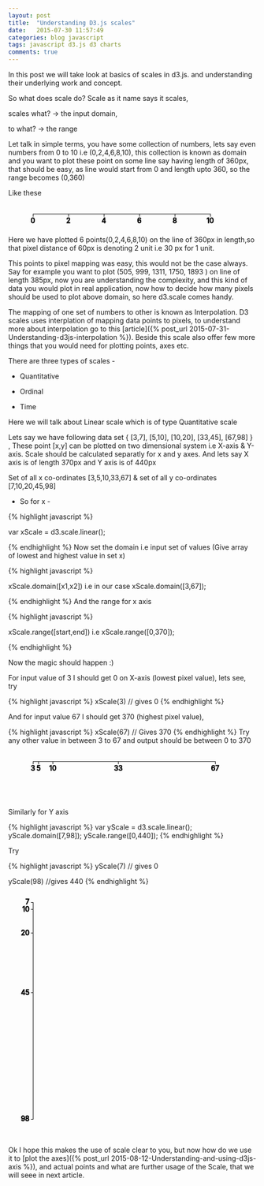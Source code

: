 ```yaml
---
layout: post
title:  "Understanding D3.js scales"
date:   2015-07-30 11:57:49
categories: blog javascript
tags: javascript d3.js d3 charts
comments: true
---
```


In this post we will take look at basics of scales in d3.js. and understanding their underlying work and concept.

So what does scale do? Scale as it name says it scales, 

scales what? -> the input domain,

to what? -> the range

Let talk in simple terms, you have some collection of numbers, lets say even numbers from 0 to 10 i.e (0,2,4,6,8,10), this collection is known as domain and you want to plot these point on some line say having length of 360px, that should be easy, as line would start from 0 and length upto 360, so the range becomes (0,360) 

Like these

<svg height="50" width="450" margin="20"><g fill="none" stroke="black" shape-rendering="crispEdges" transform="translate(50,20)"><g class="tick" transform="translate(0,0)" style="opacity: 1;"><line y2="6" x2="0"></line><text dy=".71em" y="9" x="0" style="text-anchor: middle;fill:black;">0</text></g><g class="tick" transform="translate(72,0)" style="opacity: 1;"><line y2="6" x2="0"></line><text dy=".71em" y="9" x="0" style="text-anchor: middle;fill:black;">2</text></g><g class="tick" transform="translate(144,0)" style="opacity: 1;"><line y2="6" x2="0"></line><text dy=".71em" y="9" x="0" style="text-anchor: middle;fill:black;">4</text></g><g class="tick" transform="translate(216,0)" style="opacity: 1;"><line y2="6" x2="0"></line><text dy=".71em" y="9" x="0" style="text-anchor: middle;fill:black;">6</text></g><g class="tick" transform="translate(288,0)" style="opacity: 1;"><line y2="6" x2="0"></line><text dy=".71em" y="9" x="0" style="text-anchor: middle;fill:black;">8</text></g><g class="tick" transform="translate(360,0)" style="opacity: 1;"><line y2="6" x2="0"></line><text dy=".71em" y="9" x="0" style="text-anchor: middle;fill:black;">10</text></g><path class="domain" d="M0,6V0H360V6"></path></g></svg>

Here we have plotted 6 points(0,2,4,6,8,10) on the line of 360px in length,so that pixel distance of 60px is denoting 2 unit i.e 30 px for 1 unit. 

This points to pixel mapping was easy, this would not be the case always.
Say for example you want to plot (505, 999, 1311, 1750, 1893 ) on line of length 385px, now you are understanding the complexity, and this kind of data you would plot in real application, now how to decide how many pixels should be used to plot above domain, so here d3.scale comes handy.

The mapping of one set of numbers to other is known as Interpolation. D3 scales uses interplation of mapping data points to pixels, to understand more about interpolation go to this [article]({% post_url 2015-07-31-Understanding-d3js-interpolation %}). Beside this scale also offer few more things that you would need for plotting points, axes etc.

There are three types of scales - 

- Quantitative

- Ordinal 

- Time

Here we will talk about Linear scale which is of type Quantitative scale

Lets say we have following data set  { [3,7], [5,10], [10,20], [33,45], [67,98]	} ,
These point [x,y] can be plotted on two dimensional system i.e X-axis & Y-axis.
Scale should be calculated separatly for x and y axes.
And lets say X axis is of length 370px and Y axis is of 440px

Set of all x co-ordinates [3,5,10,33,67] & set of all y co-ordinates [7,10,20,45,98]

- So for x - 

{% highlight javascript %}

var xScale = d3.scale.linear();

{% endhighlight %}
Now set the domain i.e input set of values (Give array of lowest and highest value in set x)

{% highlight javascript %}

xScale.domain([x1,x2]) i.e in our case xScale.domain([3,67]);

{% endhighlight %}
And the range for x axis 

{% highlight javascript %}

xScale.range([start,end]) i.e xScale.range([0,370]);

{% endhighlight %}

Now the magic should happen :)

For input value of 3 I should get 0 on X-axis (lowest pixel value), lets see, try

{% highlight javascript %}
xScale(3) // gives 0
{% endhighlight %}

And for input value 67 I should get 370 (highest pixel value), 

{% highlight javascript %}
xScale(67) // Gives 370
{% endhighlight %}
Try any other value in between 3 to 67 and output should be between 0 to 370

<svg height="100" width="450" margin="20"><g fill="none" stroke="black" shape-rendering="crispEdges" transform="translate(50,20)"><g class="tick" transform="translate(0,0)" style="opacity: 1;"><line y2="6" x2="0"></line><text dy=".71em" y="9" x="0" fill="black" style="text-anchor: middle;">3</text></g><g class="tick" transform="translate(11.5625,0)" style="opacity: 1;"><line y2="6" x2="0"></line><text dy=".71em" y="9" x="0" fill="black" style="text-anchor: middle;">5</text></g><g class="tick" transform="translate(40.46875,0)" style="opacity: 1;"><line y2="6" x2="0"></line><text dy=".71em" y="9" x="0" fill="black" style="text-anchor: middle;">10</text></g><g class="tick" transform="translate(173.4375,0)" style="opacity: 1;"><line y2="6" x2="0"></line><text dy=".71em" y="9" x="0" style="text-anchor: middle;" fill="black">33</text></g><g class="tick" transform="translate(370,0)" style="opacity: 1;"><line y2="6" x2="0"></line><text dy=".71em" y="9" x="0" fill="black" style="text-anchor: middle;">67</text></g><path class="domain" d="M0,6V0H370V6"></path></g></svg>

Similarly for Y axis

{% highlight javascript %}
var yScale = d3.scale.linear();
yScale.domain([7,98]);
yScale.range([0,440]);
{% endhighlight %}

Try

{% highlight javascript %}
yScale(7) // gives 0

yScale(98) //gives 440
{% endhighlight %}

<svg height="500" width="150" margin="20"><g fill="none" stroke="black" shape-rendering="crispEdges" transform="translate(50,20)"><g class="tick" transform="translate(0,0)" style="opacity: 1;"><line x2="-4" y2="0"></line><text dy=".32em" x="-7" y="0" fill="black" style="text-anchor: end;">7</text></g><g class="tick" transform="translate(0,14.505494505494505)" style="opacity: 1;"><line x2="-4" y2="0"></line><text dy=".32em" x="-7" y="0" fill="black" style="text-anchor: end;">10</text></g><g class="tick" transform="translate(0,62.857142857142854)" style="opacity: 1;"><line x2="-4" y2="0"></line><text dy=".32em" x="-7" y="0" fill="black" style="text-anchor: end;">20</text></g><g class="tick" transform="translate(0,183.73626373626374)" style="opacity: 1;"><line x2="-4" y2="0"></line><text dy=".32em" x="-7" y="0" fill="black" style="text-anchor: end;">45</text></g><g class="tick" transform="translate(0,440)" style="opacity: 1;"><line x2="-4" y2="0"></line><text dy=".32em" x="-7" y="0" fill="black" style="text-anchor: end;">98</text></g><path class="domain" d="M-4,0H0V440H-4"></path></g></svg>

Ok I hope this makes the use of scale clear to you, but now how do we use it to [plot the axes]({% post_url 2015-08-12-Understanding-and-using-d3js-axis %}), and actual points and what are further usage of the Scale, that we will seee in next article.